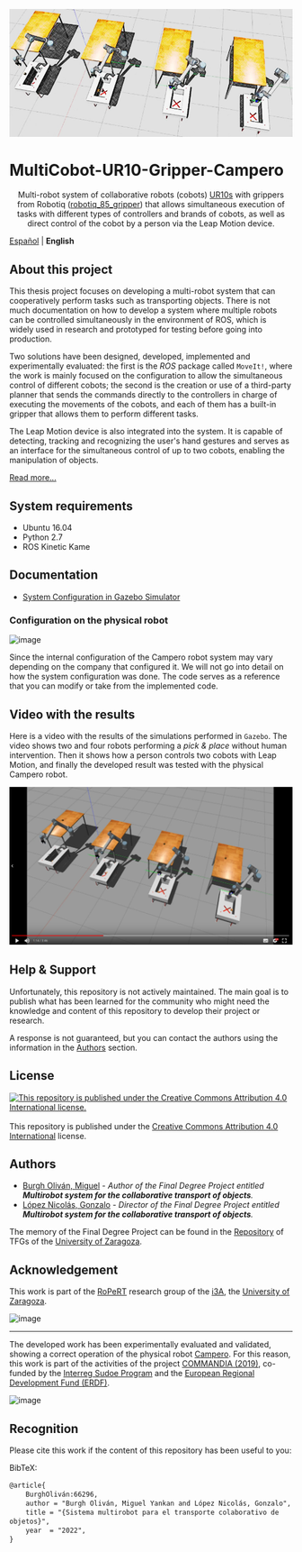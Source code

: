 <p align="center">

<img alt="MultiCobot-UR10-Gripper" style="border-width:0" src="https://raw.githubusercontent.com/Serru/MultiCobot-UR10-Gripper/main/doc/imgs_md/proyect-logo.png" />
</p>

# MultiCobot-UR10-Gripper-Campero
<p align="center">
Multi-robot system of collaborative robots (cobots) <a rel="UR10s" href="https://www.universal-robots.com/products/ur10-robot/">UR10s</a> with grippers from Robotiq (<a rel="robotiq_85_gripper" href="https://robotiq.com/products/2f85-140-adaptive-robot-gripper">robotiq_85_gripper</a>) that allows simultaneous execution of tasks with different types of controllers and brands of cobots, as well as direct control of the cobot by a person via the Leap Motion device.
</p>

[Español](https://github.com/Serru/MultiCobot-UR10-Gripper-Campero/blob/main/README_ESP.md) | **English**

## About this project
This thesis project focuses on developing a multi-robot system that can cooperatively perform tasks such as transporting objects. There is not much documentation on how to develop a system where multiple robots can be controlled simultaneously in the environment of ROS, which is widely used in research and prototyped for testing before going into production.

Two solutions have been designed, developed, implemented and experimentally evaluated: the first is the *ROS* package called `MoveIt!`, where the work is mainly focused on the configuration to allow the simultaneous control of different cobots; the second is the creation or use of a third-party planner that sends the commands directly to the controllers in charge of executing the movements of the cobots, and each of them has a built-in gripper that allows them to perform different tasks.

The Leap Motion device is also integrated into the system. It is capable of detecting, tracking and recognizing the user's hand gestures and serves as an interface for the simultaneous control of up to two cobots, enabling the manipulation of objects.

[Read more...](https://deposita.unizar.es/record/66296?ln=es)

## System requirements
- Ubuntu 16.04
- Python 2.7
- ROS Kinetic Kame

## Documentation
- [System Configuration in Gazebo Simulator](https://github.com/Serru/MultiCobot-UR10-Gripper#readme)

### Configuration on the physical robot

![image](https://raw.githubusercontent.com/Serru/MultiCobot-UR10-Gripper/main/doc/imgs_md/dise%C3%B1o-general-campero.png)

Since the internal configuration of the Campero robot system may vary depending on the company that configured it. We will not go into detail on how the system configuration was done. The code serves as a reference that you can modify or take from the implemented code.

## Video with the results
Here is a video with the results of the simulations performed in `Gazebo`. The video shows two and four robots performing a *pick & place* without human intervention. Then it shows how a person controls two cobots with Leap Motion, and finally the developed result was tested with the physical Campero robot.

<p>
<a href="https://drive.google.com/file/d/1oqVyre4vlfHqH9SrQuyXH00GcmwIuP97/view?usp=sharing" title="Link Title">
  <img src="https://raw.githubusercontent.com/Serru/MultiCobot-UR10-Gripper/main/doc/imgs_md/img-fondo-video.png" alt="Results of the project." />
</a>
</p>


## Help & Support
Unfortunately, this repository is not actively maintained. The main goal is to publish what has been learned for the community who might need the knowledge and content of this repository to develop their project or research.

A response is not guaranteed, but you can contact the authors using the information in the [Authors](#autores) section.

## License

<p align="left">
  <a href="https://github.com/Serru/MultiCobot-UR10-Gripper/blob/main/LICENSE">
    <img src="https://licensebuttons.net/l/by/4.0/88x31.png" alt="This repository is published under the Creative Commons Attribution 4.0 International license." />
  </a>
  </br>
  </br>
This repository is published under the <a href="https://github.com/Serru/MultiCobot-UR10-Gripper/blob/main/LICENSE">Creative Commons Attribution 4.0 International</a> license.
</p>

## Authors
- [Burgh Oliván, Miguel](https://github.com/Serru) - *Author of the Final Degree Project entitled **Multirobot system for the collaborative transport of objects**.*
- [López Nicolás, Gonzalo](https://i3a.unizar.es/es/investigadores/gonzalo-lopez-nicolas) - *Director of the Final Degree Project entitled **Multirobot system for the collaborative transport of objects**.*

The memory of the Final Degree Project can be found in the [Repository](https://deposita.unizar.es/record/66296?ln=es) of TFGs of the [University of Zaragoza](http://www.unizar.es/).

## Acknowledgement

This work is part of the [RoPeRT](https://i3a.unizar.es/es/grupos-de-investigacion/ropert) research group of the [i3A](https://i3a.unizar.es), the [University of Zaragoza](http://www.unizar.es/).

![image](https://www.unizar.es/sites/default/files/i3a.png)

---

The developed work has been experimentally evaluated and validated, showing a correct operation of the physical robot [Campero](http://commandia.unizar.es/wp-content/uploads/camperoRobot.jpg). For this reason, this work is part of the activities of the project [COMMANDIA (2019)](http://commandia.unizar.es/), co-funded by the [Interreg Sudoe Program](https://www.interreg-sudoe.eu/inicio) and the [European Regional Development Fund (ERDF)](https://ec.europa.eu/regional_policy/es/funding/erdf/).

![image](http://commandia.unizar.es/wp-content/uploads/cropped-logoCommandia-1.png)

## Recognition

Please cite this work if the content of this repository has been useful to you:

BibTeX: 
```
@article{
    BurghOliván:66296,
    author = "Burgh Oliván, Miguel Yankan and López Nicolás, Gonzalo",
    title = "{Sistema multirobot para el transporte colaborativo de objetos}",
    year  = "2022",
}
```

